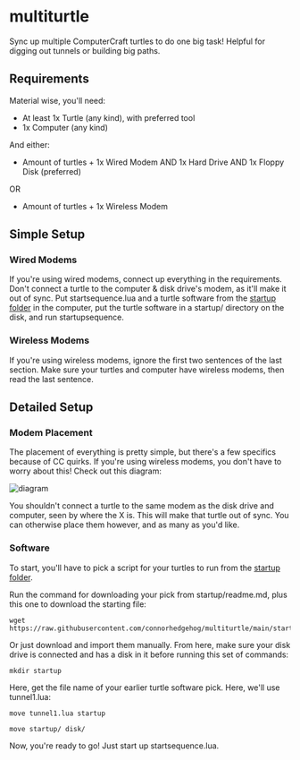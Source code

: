 # multiturtle
Sync up multiple ComputerCraft turtles to do one big task! Helpful for digging out tunnels or building big paths.

## Requirements
Material wise, you'll need:
- At least 1x Turtle (any kind), with preferred tool
- 1x Computer (any kind)<br>

And either:
- Amount of turtles + 1x Wired Modem AND 1x Hard Drive AND 1x Floppy Disk (preferred)<br>

OR
- Amount of turtles + 1x Wireless Modem

## Simple Setup
### Wired Modems
If you're using wired modems, connect up everything in the requirements. Don't connect a turtle to the computer & disk drive's modem, as it'll make it out of sync. Put startsequence.lua and a turtle software from the [startup folder](https://github.com/connorhedgehog/multiturtle/tree/main/startup) in the computer, put the turtle software in a startup/ directory on the disk, and run startupsequence.
### Wireless Modems
If you're using wireless modems, ignore the first two sentences of the last section. Make sure your turtles and computer have wireless modems, then read the last sentence.

## Detailed Setup
### Modem Placement
The placement of everything is pretty simple, but there's a few specifics because of CC quirks. If you're using wireless modems, you don't have to worry about this! Check out this diagram:<br>

![diagram](https://github.com/connorhedgehog/multiturtle/assets/70295743/4da3a84a-cddf-447c-b5a9-945c27ab5868)

You shouldn't connect a turtle to the same modem as the disk drive and computer, seen by where the X is. This will make that turtle out of sync. You can otherwise place them however, and as many as you'd like.

### Software
To start, you'll have to pick a script for your turtles to run from the [startup folder](https://github.com/connorhedgehog/multiturtle/tree/main/startup).

Run the command for downloading your pick from startup/readme.md, plus this one to download the starting file:
```
wget https://raw.githubusercontent.com/connorhedgehog/multiturtle/main/startsequence.lua
```

Or just download and import them manually. From here, make sure your disk drive is connected and has a disk in it before running this set of commands:
```
mkdir startup
```
Here, get the file name of your earlier turtle software pick. Here, we'll use tunnel1.lua:
```
move tunnel1.lua startup
```
```
move startup/ disk/
```
Now, you're ready to go! Just start up startsequence.lua.
